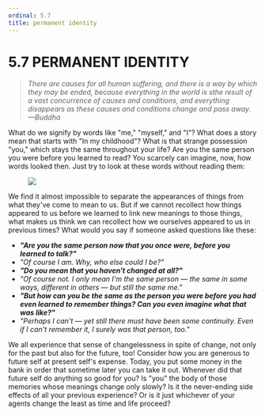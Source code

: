 ```yaml
---
ordinal: 5.7
title: permanent identity
---
```


# 5.7 PERMANENT IDENTITY

> _There are causes for all human suffering, and there is a way by which they may be ended, because everything in the world is sthe result of a vast concurrence of causes and conditions, and everything disappears as these causes and conditions change and pass away.&mdash;Buddha_

What do we signify by words like "me," "myself," and "I"? What does a story mean that starts with "In my childhood"? What is that strange possession "you," which stays the same throughout your life? Are you the same person you were before you learned to read? You scarcely can imagine, now, how words looked then. Just try to look at these words without reading them:

<figure><img src="/images/ch5/5-2.png"></img></figure>

We find it almost impossible to separate the appearances of things from what they've come to mean to us. But if we cannot recollect how things appeared to us before we learned to link new meanings to those things, what makes us think we can recollect how we ourselves appeared to us in previous times? What would you say if someone asked questions like these:

- **_"Are you the same person now that you once were, before you learned to talk?"_**
- _"Of course I am. Why, who else could I be?"_
- **_"Do you mean that you haven't changed at all?"_**
- _"Of course not. I only mean I'm the same person &mdash; the same in some ways, different in others &mdash; but still the same me."_
- **_"But how can you be the same as the person you were before you had even learned to remember things? Can you even imagine what that was like?"_**
- _"Perhaps I can't &mdash; yet still there must have been some continuity. Even if I can't remember it, I surely was that person, too."_

We all experience that sense of changelessness in spite of change, not only for the past but also for the future, too! Consider how you are generous to future self at present self's expense. Today, you put some money in the bank in order that sometime later you can take it out. Whenever did that future self do anything so good for you? Is "you" the body of those memories whose meanings change only slowly? Is it the never-ending side effects of all your previous experience? Or is it just whichever of your agents change the least as time and life proceed?
